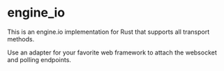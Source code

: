 # engine_io

This is an engine.io implementation for Rust that supports all transport methods.

<!-- FIX THIS -->
Use an adapter for your favorite web framework to attach the websocket and polling endpoints.